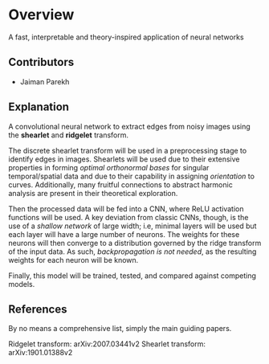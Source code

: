 # Overview

A fast, interpretable and theory-inspired application of neural networks

## Contributors

- Jaiman Parekh

## Explanation

A convolutional neural network to extract edges from noisy images using the **shearlet** and **ridgelet** transform.

The discrete shearlet transform will be used in a preprocessing stage to identify edges in images. Shearlets will be used due to their extensive properties in forming *optimal orthonormal bases* for singular temporal/spatial data and due to their capability in assigning *orientation* to curves. Additionally, many fruitful connections to abstract harmonic analysis are present in their theoretical exploration.

Then the processed data will be fed into a CNN, where ReLU activation functions will be used. A key deviation from classic CNNs, though, is the use of a *shallow network* of large width; i.e, minimal layers will be used but each layer will have a large number of neurons. The weights for these neurons will then converge to a distribution governed by the ridge transform of the input data. As such, *backpropagation is not needed*, as the resulting weights for each neuron will be known.

Finally, this model will be trained, tested, and compared against competing models. 

## References

By no means a comprehensive list, simply the main guiding papers.

Ridgelet transform: arXiv:2007.03441v2
Shearlet transform: arXiv:1901.01388v2
